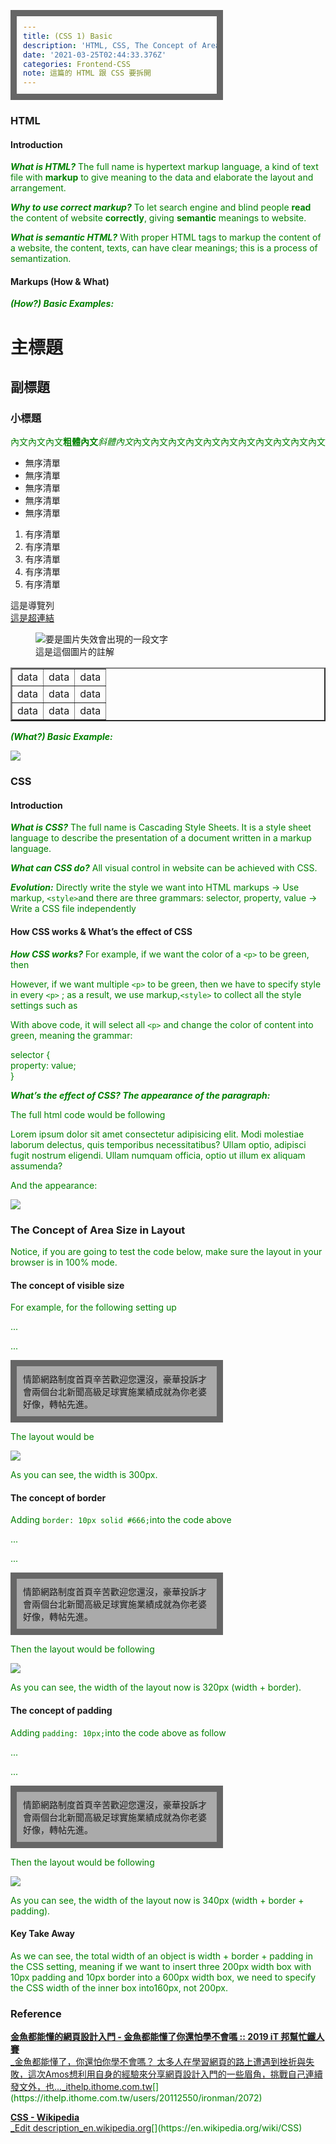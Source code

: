 ```yaml
---
title: (CSS 1) Basic
description: 'HTML, CSS, The Concept of Area Size in Layout'
date: '2021-03-25T02:44:33.376Z'
categories: Frontend-CSS
note: 這篇的 HTML 跟 CSS 要拆開
---
```


### HTML

#### Introduction

**_What is HTML?_** The full name is hypertext markup language, a kind of text file with **markup** to give meaning to the data and elaborate the layout and arrangement.

**_Why to use correct markup?_** To let search engine and blind people **read** the content of website **correctly**, giving **semantic** meanings to website.

**_What is semantic HTML?_** With proper HTML tags to markup the content of a website, the content, texts, can have clear meanings; this is a process of semantization.

#### Markups (How & What)

**_(How?) Basic Examples:_**

<!DOCTYPE html>  
<html lang="en">  
<head>  
 <meta charset="UTF-8">  
 <meta name="viewport" content="width=device-width, initial-scale=1.0">  
 <title>Document</title>  
</head>  
<body>  
 <h1>主標題</h1>  
 <h2>副標題</h2>  
 <h3>小標題</h3>  
 <p>內文內文內文<strong>粗體內文</strong><em>斜體內文</em>內文內文內文內文內文內文內文內文內文內文內文</p>  
 <ul>  
  <li>無序清單</li>  
  <li>無序清單</li>  
  <li>無序清單</li>  
  <li>無序清單</li>  
  <li>無序清單</li>  
 </ul>  
 <ol>  
  <li>有序清單</li>  
  <li>有序清單</li>  
  <li>有序清單</li>  
  <li>有序清單</li>  
  <li>有序清單</li>  
 </ol>  
 <nav>這是導覽列</nav>  
 <a href="[https://www.google.com.tw/](https://www.google.com.tw/)">這是超連結</a>  
 <figure>  
  <img src="./example.png" alt="要是圖片失效會出現的一段文字">  
  <figcaption>這是這個圖片的註解</figcaption>  
 </figure>  
 <table border="2"> <!-- border 代表邊框的寬度 -->  
  <!-- table 會先從橫列開始寫，在開始寫直欄 -->  
  <tr>  
   <td>data</td>  
      <td>data</td>  
      <td>data</td>  
     </tr>  
  <tr>  
   <td>data</td>  
      <td>data</td>  
      <td>data</td>  
     </tr>  
  <tr>  
   <td>data</td>  
      <td>data</td>  
      <td>data</td>  
     </tr>  
 </table>  
</body>  
</html>

**_(What?) Basic Example:_**

![](/Users/chenyongzhe/coding/practice_not_for_github/javascript_practice/medium-to-markdown/medium-export/posts/md_1623056197395/img/1__DA557vbelt6kYmxMKa5SPw.png)

### CSS

#### Introduction

**_What is CSS?_** The full name is Cascading Style Sheets. It is a style sheet language to describe the presentation of a document written in a markup language.

**_What can CSS do?_** All visual control in website can be achieved with CSS.

**_Evolution:_** Directly write the style we want into HTML markups -> Use markup, `<style>`and there are three grammars: selector, property, value -> Write a CSS file independently

#### How CSS works & What’s the effect of CSS

**_How CSS works?_** For example, if we want the color of a `<p>` to be green, then

<p style="color:green;">  </p>

However, if we want multiple `<p>` to be green, then we have to specify style in every `<p>` ; as a result, we use markup,`<style>` to collect all the style settings such as

<style>  
  p {  
     color: green;  
    }  
</style>

With above code, it will select all `<p>` and change the color of content into green, meaning the grammar:

selector {  
          property: value;  
         }

**_What’s the effect of CSS? The appearance of the paragraph:_**

The full html code would be following

<!DOCTYPE html>  
<html lang="en">  
<head>  
 <meta charset="UTF-8">  
 <meta name="viewport" content="width=device-width, initial-scale=1.0">  
 <title>Document</title>  
</head>  
<style>  
 p {  
     color: green;  
    }  
</style>  
<body>  
 <p>Lorem ipsum dolor sit amet consectetur adipisicing elit. Modi molestiae laborum delectus, quis temporibus necessitatibus? Ullam optio, adipisci fugit nostrum eligendi. Ullam numquam officia, optio ut illum ex aliquam assumenda?</p>  
</body>  
</html>

And the appearance:

![](/Users/chenyongzhe/coding/practice_not_for_github/javascript_practice/medium-to-markdown/medium-export/posts/md_1623056197395/img/1__SB4JACbhrb4pomSht3pCwg.png)

### The Concept of Area Size in Layout

Notice, if you are going to test the code below, make sure the layout in your browser is in 100% mode.

#### The concept of visible size

For example, for the following setting up

...  
<style>  
   
    div{  
     background-color: #aaa;  
     width: 300px;

    }

</style>  
...

<div>情節網路制度首頁辛苦歡迎您還沒，豪華投訴才會兩個台北新聞高級足球實施業績成就為你老婆好像，轉帖先進。</div>

The layout would be

![](/Users/chenyongzhe/coding/practice_not_for_github/javascript_practice/medium-to-markdown/medium-export/posts/md_1623056197395/img/1__mS__5GQ__fI480KJRwl0EhYA.png)

As you can see, the width is 300px.

#### The concept of border

Adding `border: 10px solid #666;`into the code above

...  
<style>  
   
    div{  
     background-color: #aaa;  
     width: 300px;  
     border: 10px solid #666;

    }

</style>  
...

<div>情節網路制度首頁辛苦歡迎您還沒，豪華投訴才會兩個台北新聞高級足球實施業績成就為你老婆好像，轉帖先進。</div>

Then the layout would be following

![](/Users/chenyongzhe/coding/practice_not_for_github/javascript_practice/medium-to-markdown/medium-export/posts/md_1623056197395/img/1__1eINq6HD5NJv__tCJybanRQ.png)

As you can see, the width of the layout now is 320px (width + border).

#### The concept of padding

Adding `padding: 10px;`into the code above as follow

...  
<style>  
   
    div{  
     background-color: #aaa;  
     width: 300px;  
     border: 10px solid #666;  
     padding: 10px;

}

</style>  
...

<div>情節網路制度首頁辛苦歡迎您還沒，豪華投訴才會兩個台北新聞高級足球實施業績成就為你老婆好像，轉帖先進。</div>

Then the layout would be following

![](/Users/chenyongzhe/coding/practice_not_for_github/javascript_practice/medium-to-markdown/medium-export/posts/md_1623056197395/img/1__J2Trn__68oR9bFusQqa__vvg.png)

As you can see, the width of the layout now is 340px (width + border + padding).

#### Key Take Away

As we can see, the total width of an object is width + border + padding in the CSS setting, meaning if we want to insert three 200px width box with 10px padding and 10px border into a 600px width box, we need to specify the CSS width of the inner box into160px, not 200px.

### Reference

[**金魚都能懂的網頁設計入門 - 金魚都能懂了你還怕學不會嗎 :: 2019 iT 邦幫忙鐵人賽**  
_金魚都能懂了，你還怕你學不會嗎？ 太多人在學習網頁的路上遭遇到挫折與失敗，這次Amos想利用自身的經驗來分享網頁設計入門的一些眉角，挑戰自己連續發文外，也..._ithelp.ithome.com.tw](https://ithelp.ithome.com.tw/users/20112550/ironman/2072 "https://ithelp.ithome.com.tw/users/20112550/ironman/2072")[](https://ithelp.ithome.com.tw/users/20112550/ironman/2072)

[**CSS - Wikipedia**  
_Edit description_en.wikipedia.org](https://en.wikipedia.org/wiki/CSS "https://en.wikipedia.org/wiki/CSS")[](https://en.wikipedia.org/wiki/CSS)